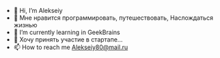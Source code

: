 - 👋 Hi, I’m Alekseiy
- 👀 Мне нравится программировать, путешествовать, Наслождаться жизнью
- 🌱 I’m currently learning in GeekBrains
- 💞️ Хочу принять участие в стартапе...
- 📫 How to reach me Alekseiy80@mail.ru

<!---
Alekseiy1980/Alekseiy1980 is a ✨ special ✨ repository because its `README.md` (this file) appears on your GitHub profile.
You can click the Preview link to take a look at your changes.
--->
